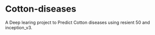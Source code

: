 # Cotton-diseases
A Deep learing project to Predict Cotton diseases using resient 50 and inception_v3. 
